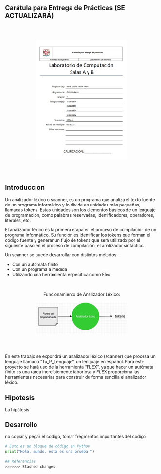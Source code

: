 ## Carátula para Entrega de Prácticas   (SE ACTUALIZARÁ)           

<div align="center">
<br>
<br>
<p align="center">
  <img src="CaratulaAL.jpg" alt="Bob" width="300"/>
</p>
<br>
<br>
</div>

## Introduccion

Un analizador léxico o scanner, es un programa que analiza el texto fuente de un programa informático y lo divide en unidades más pequeñas, llamadas tokens. Estas unidades son los elementos básicos de un lenguaje de programación, como palabras reservadas, identificadores, operadores, literales, etc.

El analizador léxico es la primera etapa en el proceso de compilación de un programa informático. Su función es identificar los tokens que forman el código fuente y generar un flujo de tokens que será utilizado por el siguiente paso en el proceso de compilación, el analizador sintáctico.

 
Un scanner se puede desarrollar con distintos métodos:
-	Con un autómata finito
-	Con un programa a medida
-	Utilizando una herramienta específica como Flex

<div align="center">
<br>
<br>
Funcionamiento de Analizador Léxico:
<p align="center">
  <img src="ALFuncionamiento.jpg" alt="Bob" width="300"/>
</p>
<br>
<br>
</div>

En este trabajo se expondrá un analizador léxico (scanner) que procesa un lenguaje llamado “Tu_P_Lenguaje”, un lenguaje en español. Para este proyecto se hará uso de la herramienta “FLEX”, ya que hacer un autómata finito es una tarea increíblemente laboriosa y FLEX proporciona las herramientas necesarias para construir de forma sencilla el analizador léxico. 



## Hipotesis

La hipótesis

## Desarrollo
no copiar y pegar el codigo, tomar fregmentos importantes del codigo

```python
# Esto es un bloque de código en Python
print("Hola, mundo, esta es una prueba!")

## Referencias
>>>>>>> Stashed changes
